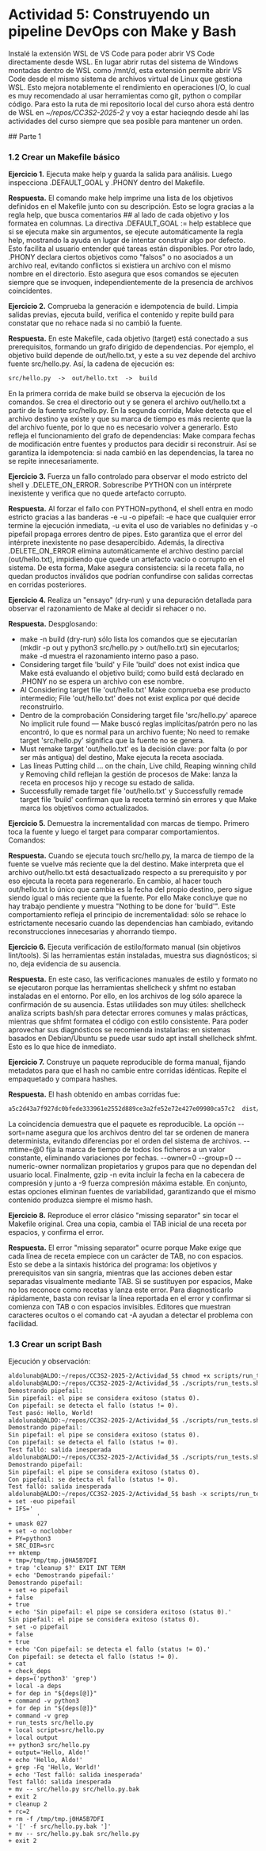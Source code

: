 # Actividad 5: Construyendo un pipeline DevOps con Make y Bash

Instalé la extensión WSL de VS Code para poder abrir VS Code directamente desde WSL. En lugar abrir rutas del sistema de Windows montadas dentro de WSL como /mnt/d, esta extensión permite abrir VS Code desde el mismo sistema de archivos virtual de Linux que gestiona WSL. Esto mejora notablemente el rendimiento en operaciones I/O, lo cual es muy recomendado al usar herramientas como git, python o compilar código. Para esto la ruta de mi repositorio local del curso ahora está dentro de WSL en _~/repos/CC3S2-2025-2_ y voy a estar hacieqndo desde ahí las actividades del curso siempre que sea posible para mantener un orden.

## Parte 1

### 1.2 Crear un Makefile básico

**Ejercicio 1.** Ejecuta make help y guarda la salida para análisis. Luego inspecciona .DEFAULT_GOAL y .PHONY dentro del Makefile.

**Respuesta.** El comando make help imprime una lista de los objetivos definidos en el Makefile junto con su descripción. Esto se logra gracias a la regla help, que busca comentarios ## al lado de cada objetivo y los formatea en columnas. La directiva .DEFAULT_GOAL := help establece que si se ejecuta make sin argumentos, se ejecute automáticamente la regla help, mostrando la ayuda en lugar de intentar construir algo por defecto. Esto facilita al usuario entender qué tareas están disponibles. Por otro lado, .PHONY declara ciertos objetivos como "falsos" o no asociados a un archivo real, evitando conflictos si existiera un archivo con el mismo nombre en el directorio. Esto asegura que esos comandos se ejecuten siempre que se invoquen, independientemente de la presencia de archivos coincidentes.


**Ejercicio 2.** Comprueba la generación e idempotencia de build. Limpia salidas previas, ejecuta build, verifica el contenido y repite build para constatar que no rehace nada si no cambió la fuente.

**Respuesta.** En este Makefile, cada objetivo (target) está conectado a sus prerequisitos, formando un grafo dirigido de dependencias. Por ejemplo, el objetivo build depende de out/hello.txt, y este a su vez depende del archivo fuente src/hello.py. Así, la cadena de ejecución es:

```txt
src/hello.py  ->  out/hello.txt  ->  build
```

En la primera corrida de make build se observa la ejecución de los comandos. Se crea el directorio out y se genera el archivo out/hello.txt a partir de la fuente src/hello.py. En la segunda corrida, Make detecta que el archivo destino ya existe y que su marca de tiempo es más reciente que la del archivo fuente, por lo que no es necesario volver a generarlo. Esto refleja el funcionamiento del grafo de dependencias: Make compara fechas de modificación entre fuentes y productos para decidir si reconstruir. Así se garantiza la idempotencia: si nada cambió en las dependencias, la tarea no se repite innecesariamente.


**Ejercicio 3.** Fuerza un fallo controlado para observar el modo estricto del shell y .DELETE_ON_ERROR. Sobrescribe PYTHON con un intérprete inexistente y verifica que no quede artefacto corrupto.

**Respuesta.** Al forzar el fallo con PYTHON=python4, el shell entra en modo estricto gracias a las banderas -e -u -o pipefail: -e hace que cualquier error termine la ejecución inmediata, -u evita el uso de variables no definidas y -o pipefail propaga errores dentro de pipes. Esto garantiza que el error del intérprete inexistente no pase desapercibido. Además, la directiva .DELETE_ON_ERROR elimina automáticamente el archivo destino parcial (out/hello.txt), impidiendo que quede un artefacto vacío o corrupto en el sistema. De esta forma, Make asegura consistencia: si la receta falla, no quedan productos inválidos que podrían confundirse con salidas correctas en corridas posteriores.

**Ejercicio 4.** Realiza un "ensayo" (dry-run) y una depuración detallada para observar el razonamiento de Make al decidir si rehacer o no.

**Respuesta.** Despglosando:

- make -n build (dry-run) sólo lista los comandos que se ejecutarían (mkdir -p out y python3 src/hello.py > out/hello.txt) sin ejecutarlos; make -d muestra el razonamiento interno paso a paso.
- Considering target file 'build' y File 'build' does not exist indica que Make está evaluando el objetivo build; como build está declarado en .PHONY no se espera un archivo con ese nombre.
- Al Considering target file 'out/hello.txt' Make comprueba ese producto intermedio; File 'out/hello.txt' does not exist explica por qué decide reconstruirlo.
- Dentro de la comprobación Considering target file 'src/hello.py' aparece No implicit rule found — Make buscó reglas implícitas/patrón pero no las encontró, lo que es normal para un archivo fuente; No need to remake target 'src/hello.py' significa que la fuente no se genera.
- Must remake target 'out/hello.txt' es la decisión clave: por falta (o por ser más antigua) del destino, Make ejecuta la receta asociada.
- Las líneas Putting child ... on the chain, Live child, Reaping winning child y Removing child reflejan la gestión de procesos de Make: lanza la receta en procesos hijo y recoge su estado de salida.
- Successfully remade target file 'out/hello.txt' y Successfully remade target file 'build' confirman que la receta terminó sin errores y que Make marca los objetivos como actualizados.

**Ejercicio 5.** Demuestra la incrementalidad con marcas de tiempo. Primero toca la fuente y luego el target para comparar comportamientos. Comandos:

**Respuesta.** Cuando se ejecuta touch src/hello.py, la marca de tiempo de la fuente se vuelve más reciente que la del destino. Make interpreta que el archivo out/hello.txt está desactualizado respecto a su prerequisito y por eso ejecuta la receta para regenerarlo. En cambio, al hacer touch out/hello.txt lo único que cambia es la fecha del propio destino, pero sigue siendo igual o más reciente que la fuente. Por ello Make concluye que no hay trabajo pendiente y muestra "Nothing to be done for 'build'". Este comportamiento refleja el principio de incrementalidad: sólo se rehace lo estrictamente necesario cuando las dependencias han cambiado, evitando reconstrucciones innecesarias y ahorrando tiempo.

**Ejercicio 6.** Ejecuta verificación de estilo/formato manual (sin objetivos lint/tools). Si las herramientas están instaladas, muestra sus diagnósticos; si no, deja evidencia de su ausencia.

**Respuesta.** En este caso, las verificaciones manuales de estilo y formato no se ejecutaron porque las herramientas shellcheck y shfmt no estaban instaladas en el entorno. Por ello, en los archivos de log sólo aparece la confirmación de su ausencia. Estas utilidades son muy útiles: shellcheck analiza scripts bash/sh para detectar errores comunes y malas prácticas, mientras que shfmt formatea el código con estilo consistente. Para poder aprovechar sus diagnósticos se recomienda instalarlas: en sistemas basados en Debian/Ubuntu se puede usar sudo apt install shellcheck shfmt. Esto es lo que hice de inmediato.

**Ejercicio 7.** Construye un paquete reproducible de forma manual, fijando metadatos para que el hash no cambie entre corridas idénticas. Repite el empaquetado y compara hashes.

**Respuesta.** El hash obtenido en ambas corridas fue:


```txt
a5c2d43a7f927dc0bfede333961e2552d889ce3a2fe52e72e427e09980ca57c2  dist/app.tar.gz
```

La coincidencia demuestra que el paquete es reproducible. La opción --sort=name asegura que los archivos dentro del tar se ordenen de manera determinista, evitando diferencias por el orden del sistema de archivos. --mtime=@0 fija la marca de tiempo de todos los ficheros a un valor constante, eliminando variaciones por fechas. --owner=0 --group=0 --numeric-owner normalizan propietarios y grupos para que no dependan del usuario local. Finalmente, gzip -n evita incluir la fecha en la cabecera de compresión y junto a -9 fuerza compresión máxima estable. En conjunto, estas opciones eliminan fuentes de variabilidad, garantizando que el mismo contenido produzca siempre el mismo hash.

**Ejercicio 8.** Reproduce el error clásico "missing separator" sin tocar el Makefile original. Crea una copia, cambia el TAB inicial de una receta por espacios, y confirma el error.

**Respuesta.** El error "missing separator" ocurre porque Make exige que cada línea de receta empiece con un carácter de TAB, no con espacios. Esto se debe a la sintaxis histórica del programa: los objetivos y prerequisitos van sin sangría, mientras que las acciones deben estar separadas visualmente mediante TAB. Si se sustituyen por espacios, Make no los reconoce como recetas y lanza este error. Para diagnosticarlo rápidamente, basta con revisar la línea reportada en el error y confirmar si comienza con TAB o con espacios invisibles. Editores que muestran caracteres ocultos o el comando cat -A ayudan a detectar el problema con facilidad.

### 1.3 Crear un script Bash

Ejecución y observación:

```txt
aldolunab@ALDO:~/repos/CC3S2-2025-2/Actividad_5$ chmod +x scripts/run_tests.sh
aldolunab@ALDO:~/repos/CC3S2-2025-2/Actividad_5$ ./scripts/run_tests.sh 
Demostrando pipefail:
Sin pipefail: el pipe se considera exitoso (status 0).
Con pipefail: se detecta el fallo (status != 0).
Test pasó: Hello, World!
aldolunab@ALDO:~/repos/CC3S2-2025-2/Actividad_5$ ./scripts/run_tests.sh 
Demostrando pipefail:
Sin pipefail: el pipe se considera exitoso (status 0).
Con pipefail: se detecta el fallo (status != 0).
Test falló: salida inesperada
aldolunab@ALDO:~/repos/CC3S2-2025-2/Actividad_5$ ./scripts/run_tests.sh 
Demostrando pipefail:
Sin pipefail: el pipe se considera exitoso (status 0).
Con pipefail: se detecta el fallo (status != 0).
Test falló: salida inesperada
aldolunab@ALDO:~/repos/CC3S2-2025-2/Actividad_5$ bash -x scripts/run_tests.sh
+ set -euo pipefail
+ IFS='
        '
+ umask 027
+ set -o noclobber
+ PY=python3
+ SRC_DIR=src
++ mktemp
+ tmp=/tmp/tmp.j0HA5B7DFI
+ trap 'cleanup $?' EXIT INT TERM
+ echo 'Demostrando pipefail:'
Demostrando pipefail:
+ set +o pipefail
+ false
+ true
+ echo 'Sin pipefail: el pipe se considera exitoso (status 0).'
Sin pipefail: el pipe se considera exitoso (status 0).
+ set -o pipefail
+ false
+ true
+ echo 'Con pipefail: se detecta el fallo (status != 0).'
Con pipefail: se detecta el fallo (status != 0).
+ cat
+ check_deps
+ deps=('python3' 'grep')
+ local -a deps
+ for dep in "${deps[@]}"
+ command -v python3
+ for dep in "${deps[@]}"
+ command -v grep
+ run_tests src/hello.py
+ local script=src/hello.py
+ local output
++ python3 src/hello.py
+ output='Hello, Aldo!'
+ echo 'Hello, Aldo!'
+ grep -Fq 'Hello, World!'
+ echo 'Test falló: salida inesperada'
Test falló: salida inesperada
+ mv -- src/hello.py src/hello.py.bak
+ exit 2
+ cleanup 2
+ rc=2
+ rm -f /tmp/tmp.j0HA5B7DFI
+ '[' -f src/hello.py.bak ']'
+ mv -- src/hello.py.bak src/hello.py
+ exit 2
```